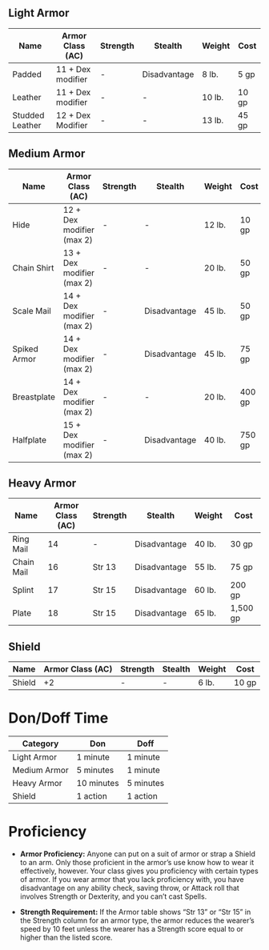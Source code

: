 ## Light Armor

|Name|Armor Class (AC)|Strength|Stealth|Weight|Cost|
|---|---|---|---|---|---|
|Padded|11 + Dex modifier|-|Disadvantage|8 lb.|5 gp|
|Leather|11 + Dex modifier|-|-|10 lb.|10 gp|
|Studded Leather|12 + Dex Modifier|-|-|13 lb.|45 gp|

## Medium Armor

|Name|Armor Class (AC)|Strength|Stealth|Weight|Cost|
|---|---|---|---|---|---|
|Hide|12 + Dex modifier (max 2)|-|-|12 lb.|10 gp|
|Chain Shirt|13 + Dex modifier (max 2)|-|-|20 lb.|50 gp|
|Scale Mail|14 + Dex modifier (max 2)|-|Disadvantage|45 lb.|50 gp|
|Spiked Armor|14 + Dex modifier (max 2)|-|Disadvantage|45 lb.|75 gp|
|Breastplate|14 + Dex modifier (max 2)|-|-|20 lb.|400 gp|
|Halfplate|15 + Dex modifier (max 2)|-|Disadvantage|40 lb.|750 gp|

## Heavy Armor

|Name|Armor Class (AC)|Strength|Stealth|Weight|Cost|
|---|---|---|---|---|---|
|Ring Mail|14|-|Disadvantage|40 lb.|30 gp|
|Chain Mail|16|Str 13|Disadvantage|55 lb.|75 gp|
|Splint|17|Str 15|Disadvantage|60 lb.|200 gp|
|Plate|18|Str 15|Disadvantage|65 lb.|1,500 gp|

## Shield

|Name|Armor Class (AC)|Strength|Stealth|Weight|Cost|
|---|---|---|---|---|---|
|Shield|+2|-|-|6 lb.|10 gp|

# Don/Doff Time

|Category|Don|Doff|
|---|---|---|
|Light Armor|1 minute|1 minute|
|Medium Armor|5 minutes|1 minute|
|Heavy Armor|10 minutes|5 minutes|
|Shield|1 action|1 action|

# Proficiency
- **Armor Proficiency:** Anyone can put on a suit of armor or strap a Shield to an arm. Only those proficient in the armor’s use know how to wear it effectively, however. Your class gives you proficiency with certain types of armor. If you wear armor that you lack proficiency with, you have disadvantage on any ability check, saving throw, or Attack roll that involves Strength or Dexterity, and you can’t cast Spells.

- **Strength Requirement:** If the Armor table shows “Str 13” or “Str 15” in the Strength column for an armor type, the armor reduces the wearer’s speed by 10 feet unless the wearer has a Strength score equal to or higher than the listed score.
